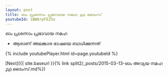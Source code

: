 ```yaml
---
layout: post
title: ഓം പ്രശന്നാം പ്രഭാവായ നമഹ ൧൧ ടൈംസ്
youtubeId: 1BW6rpFEZ5o
---
```

 
 
 ഓം പ്രശന്നാം പ്രഭാവായ നമഹ 
 
 -  ആരാണ് അലങ്കാര ഭാഷയെ ബാധിക്കുന്നത് 
 
  
 
  
 
 
 
 
 
 


{% include youtubePlayer.html id=page.youtubeId %}
 
[Next]({{ site.baseurl }}{% link  split2/_posts/2015-03-13-ഓം അവ്യയ നമഹ ൧൧ ടൈംസ്.md%})
 
